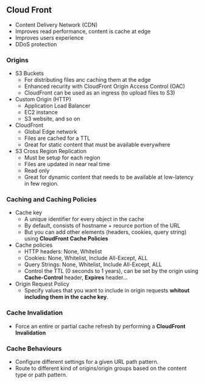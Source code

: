 ## Cloud Front
- Content Delivery Network (CDN)
- Improves read performance, content is cache at edge
- Improves users experience
- DDoS protection

### Origins
- S3 Buckets
    - For distributing files anc caching them at the edge
    - Enhanced recurity with CloudFront Origin Access Control (OAC)
    - CloudFront can be used as an ingress (to upload files to S3)
- Custom Origin (HTTP)
    - Application Load Balancer
    - EC2 instance
    - S3 website, and so on
- CloudFront
    - Global Edge network
    - Files are cached for a TTL
    - Great for static content that must be available everywhere
- S3 Cross Region Replication
    - Must be setup for each region
    - Files are updated in near real time
    - Read only
    - Great for dynamic content that needs to be available at low-latency in few region.

### Caching and Caching Policies
- Cache key
    - A unique identifier for every object in the cache
    - By default, consists of hostname + reource portion of the URL
    - But you can add other elements (headers, cookies, query string) using **CloudFront Cache Policies**
- Cache policies
    - HTTP headers: None, Whitelist
    - Cookies: None, Whitelist, Include All-Except, ALL
    - Query Strings: None, Whitelist, Include All-Except, ALL
    - Control the TTL (0 seconds to 1 years), can be set by the origin using **Cache-Control** header, **Expires** header...
- Origin Request Policy
    - Specify values that you want to include in origin requests **whitout including them in the cache key**.

### Cache Invalidation
- Force an entire or partial cache refresh by performing a **CloudFront Invalidation**

### Cache Behaviours
- Configure different settings for a given URL path pattern.
- Route to different kind of origins/origin groups based on the content type or path pattern.
